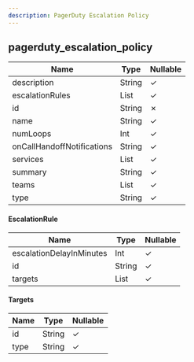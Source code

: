 ```yaml
---
description: PagerDuty Escalation Policy
---
```

pagerduty_escalation_policy
---------------------------

| **Name**                   | **Type**             | **Nullable** |
| -------------------------- | -------------------- | ------------ |
| description                | String               | &check;      |
| escalationRules            | List<EscalationRule> | &check;      |
| id                         | String               | &cross;      |
| name                       | String               | &check;      |
| numLoops                   | Int                  | &check;      |
| onCallHandoffNotifications | String               | &check;      |
| services                   | List<String>         | &check;      |
| summary                    | String               | &check;      |
| teams                      | List<String>         | &check;      |
| type                       | String               | &check;      |

#### EscalationRule
| **Name**                 | **Type**      | **Nullable** |
| ------------------------ | ------------- | ------------ |
| escalationDelayInMinutes | Int           | &check;      |
| id                       | String        | &check;      |
| targets                  | List<Targets> | &check;      |

#### Targets
| **Name** | **Type** | **Nullable** |
| -------- | -------- | ------------ |
| id       | String   | &check;      |
| type     | String   | &check;      |
